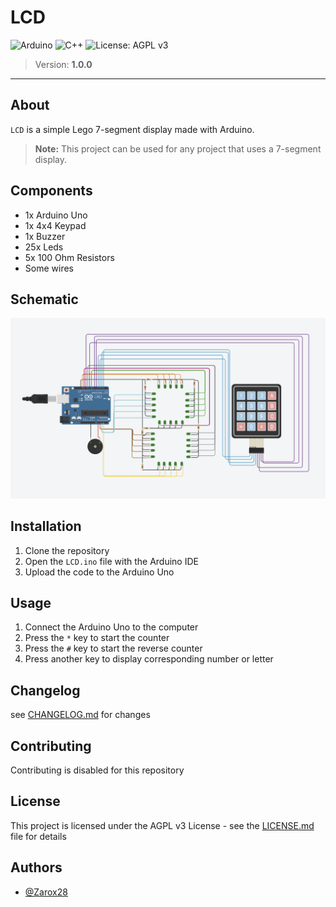 # LCD

![Arduino](https://img.shields.io/badge/-Arduino-00979D?style=for-the-badge&logo=Arduino&logoColor=white) ![C++](https://img.shields.io/badge/c++-%2300599C.svg?style=for-the-badge&logo=c%2B%2B&logoColor=white) ![License: AGPL v3](https://img.shields.io/badge/License-AGPL_v3-blue.svg?style=for-the-badge)

> Version: **1.0.0**

---

## About

`LCD` is a simple Lego 7-segment display made with Arduino.

> **Note:** This project can be used for any project that uses a 7-segment display.

## Components

- 1x Arduino Uno
- 1x 4x4 Keypad
- 1x Buzzer
- 25x Leds
- 5x 100 Ohm Resistors
- Some wires

## Schematic

![Schematic](src/img/wirering.png)

## Installation

1. Clone the repository
2. Open the `LCD.ino` file with the Arduino IDE
3. Upload the code to the Arduino Uno

## Usage

1. Connect the Arduino Uno to the computer
2. Press the `*` key to start the counter
3. Press the `#` key to start the reverse counter
4. Press another key to display corresponding number or letter

## Changelog

see [CHANGELOG.md](CHANGELOG.md) for changes

## Contributing

Contributing is disabled for this repository

## License

This project is licensed under the AGPL v3 License - see the [LICENSE.md](LICENSE.md) file for details

## Authors

- [@Zarox28](https://github.com/Zarox28)